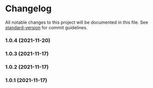 # Changelog

All notable changes to this project will be documented in this file. See [standard-version](https://github.com/conventional-changelog/standard-version) for commit guidelines.

### 1.0.4 (2021-11-20)

### 1.0.3 (2021-11-17)

### 1.0.2 (2021-11-17)

### 1.0.1 (2021-11-17)
